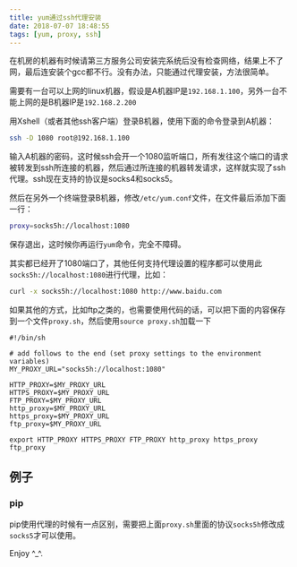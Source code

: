```yaml
---
title: yum通过ssh代理安装
date: 2018-07-07 18:48:55
tags: [yum, proxy, ssh]
---
```


在机房的机器有时候请第三方服务公司安装完系统后没有检查网络，结果上不了网，最后连安装个gcc都不行。没有办法，只能通过代理安装，方法很简单。

需要有一台可以上网的linux机器，假设是A机器IP是`192.168.1.100`，另外一台不能上网的是B机器IP是`192.168.2.200`

用Xshell（或者其他ssh客户端）登录B机器，使用下面的命令登录到A机器：

```bash
ssh -D 1080 root@192.168.1.100
```

输入A机器的密码，这时候ssh会开一个1080监听端口，所有发往这个端口的请求被转发到ssh所连接的机器，然后通过所连接的机器转发请求，这样就实现了ssh代理。ssh现在支持的协议是socks4和socks5。

然后在另外一个终端登录B机器，修改`/etc/yum.conf`文件，在文件最后添加下面一行：

```bash
proxy=socks5h://localhost:1080
```

保存退出，这时候你再运行`yum`命令，完全不障碍。

其实都已经开了1080端口了，其他任何支持代理设置的程序都可以使用此`socks5h://localhost:1080`进行代理，比如：

```bash
curl -x socks5h://localhost:1080 http://www.baidu.com
```

如果其他的方式，比如ftp之类的，也需要使用代码的话，可以把下面的内容保存到一个文件`proxy.sh`，然后使用`source proxy.sh`加载一下

```shell
#!/bin/sh

# add follows to the end (set proxy settings to the environment variables)
MY_PROXY_URL="socks5h://localhost:1080"

HTTP_PROXY=$MY_PROXY_URL
HTTPS_PROXY=$MY_PROXY_URL
FTP_PROXY=$MY_PROXY_URL
http_proxy=$MY_PROXY_URL
https_proxy=$MY_PROXY_URL
ftp_proxy=$MY_PROXY_URL

export HTTP_PROXY HTTPS_PROXY FTP_PROXY http_proxy https_proxy ftp_proxy
```

## 例子

### pip

pip使用代理的时候有一点区别，需要把上面`proxy.sh`里面的协议`socks5h`修改成`socks5`才可以使用。

Enjoy ^_^.
